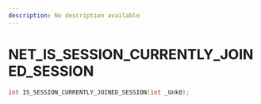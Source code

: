 ```yaml
---
description: No description available 
---
```


# NET\_IS_SESSION_CURRENTLY_JOINED_SESSION

```cpp
int IS_SESSION_CURRENTLY_JOINED_SESSION(int _Unk0);
```
